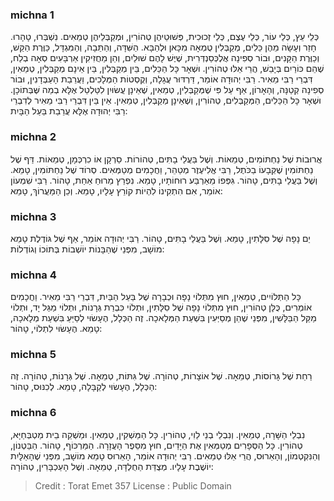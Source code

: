 
### michna 1
כְּלֵי עֵץ, כְּלֵי עוֹר, כְּלֵי עֶצֶם, כְּלֵי זְכוּכִית, פְּשׁוּטֵיהֶן טְהוֹרִין, וּמְקַבְּלֵיהֶן טְמֵאִים. נִשְׁבְּרוּ, טָהָרוּ. חָזַר וְעָשָׂה מֵהֶן כֵּלִים, מְקַבְּלִין טֻמְאָה מִכָּאן וּלְהַבָּא. הַשִּׁדָּה, וְהַתֵּבָה, וְהַמִּגְדָּל, כַּוֶּרֶת הַקַּשׁ, וְכַוֶּרֶת הַקָּנִים, וּבוֹר סְפִינָה אֲלֶכְּסַנְדְּרִית, שֶׁיֶּשׁ לָהֶם שׁוּלַיִם, וְהֵן מַחֲזִיקִין אַרְבָּעִים סְאָה בְלַח, שֶׁהֵם כּוֹרַיִם בְּיָבֵשׁ, הֲרֵי אֵלּוּ טְהוֹרִין. וּשְׁאָר כָּל הַכֵּלִים, בֵּין מְקַבְּלִין, בֵּין אֵינָם מְקַבְּלִין, טְמֵאִין, דִּבְרֵי רַבִּי מֵאִיר. רַבִּי יְהוּדָה אוֹמֵר, דַּרְדּוּר עֲגָלָה, וְקֻסְטוֹת הַמְּלָכִים, וַעֲרֵבַת הָעַבְּדָנִין, וּבוֹר סְפִינָה קְטַנָּה, וְהָאָרוֹן, אַף עַל פִּי שֶׁמְּקַבְּלִין, טְמֵאִין, שֶׁאֵינָן עֲשׂוּיִן לִטַּלְטֵל אֶלָּא בְמַה שֶּׁבְּתוֹכָן. וּשְׁאָר כָּל הַכֵּלִים, הַמְּקַבְּלִים, טְהוֹרִין, וְשֶׁאֵינָן מְקַבְּלִין, טְמֵאִין. אֵין בֵּין דִּבְרֵי רַבִּי מֵאִיר לְדִבְרֵי רַבִּי יְהוּדָה אֶלָּא עֲרֵבַת בַּעַל הַבָּיִת: 

### michna 2
אֲרוּבוֹת שֶׁל נַחְתּוֹמִים, טְמֵאוֹת. וְשֶׁל בַּעֲלֵי בָתִּים, טְהוֹרוֹת. סֵרְקָן אוֹ כִרְכְּמָן, טְמֵאוֹת. דַּף שֶׁל נַחְתּוֹמִין שֶׁקְּבָעוֹ בַכֹּתֶל, רַבִּי אֱלִיעֶזֶר מְטַהֵר, וַחֲכָמִים מְטַמְּאִים. סְרוֹד שֶׁל נַחְתּוֹמִין, טָמֵא. וְשֶׁל בַּעֲלֵי בָתִּים, טָהוֹר. גִּפְּפוֹ מֵאַרְבַּע רוּחוֹתָיו, טָמֵא. נִפְרַץ מֵרוּחַ אַחַת, טָהוֹר. רַבִּי שִׁמְעוֹן אוֹמֵר, אִם הִתְקִינוֹ לִהְיוֹת קוֹרֵץ עָלָיו, טָמֵא. וְכֵן הַמַּעֲרוֹךְ, טָמֵא: 

### michna 3
יַם נָפָה שֶׁל סִלָּתִין, טָמֵא. וְשֶׁל בַּעֲלֵי בָתִּים, טָהוֹר. רַבִּי יְהוּדָה אוֹמֵר, אַף שֶׁל גּוֹדֶלֶת טָמֵא מוֹשָׁב, מִפְּנֵי שֶׁהַבָּנוֹת יוֹשְׁבוֹת בְּתוֹכוֹ וְגוֹדְלוֹת: 

### michna 4
כָּל הַתְּלוֹיִים, טְמֵאִין, חוּץ מִתְּלוֹי נָפָה וּכְבָרָה שֶׁל בַּעַל הַבַּיִת, דִּבְרֵי רַבִּי מֵאִיר. וַחֲכָמִים אוֹמְרִים, כֻּלָּן טְהוֹרִין, חוּץ מִתְּלוֹי נָפָה שֶׁל סִלָּתִין, וּתְלוֹי כִּבְרַת גְּרָנוֹת, וּתְלוֹי מַגַּל יָד, וּתְלוֹי מַקֵּל הַבַּלָּשִׁין, מִפְּנֵי שֶׁהֵן מְסַיְּעִין בִּשְׁעַת הַמְּלָאכָה. זֶה הַכְּלָל, הֶעָשׂוּי לְסַיֵּעַ בִּשְׁעַת מְלָאכָה, טָמֵא. הֶעָשׂוּי לִתְלוֹי, טָהוֹר: 

### michna 5
רַחַת שֶׁל גָּרוֹסוֹת, טְמֵאָה. שֶׁל אוֹצָרוֹת, טְהוֹרָה. שֶׁל גִּתּוֹת, טְמֵאָה. שֶׁל גְּרָנוֹת, טְהוֹרָה. זֶה הַכְּלָל, הֶעָשׂוּי לְקַבָּלָה, טָמֵא. לְכִנּוּס, טָהוֹר: 

### michna 6
נִבְלֵי הַשָּׁרָה, טְמֵאִין. וְנִבְלֵי בְנֵי לֵוִי, טְהוֹרִין. כָּל הַמַּשְׁקִין, טְמֵאִין. וּמַשְׁקֵה בֵית מַטְבְּחַיָּא, טְהוֹרִין. כָּל הַסְּפָרִים מְטַמְּאִין אֶת הַיָּדַיִם, חוּץ מִסֵּפֶר הָעֲזָרָה. הַמַּרְכּוֹף, טָהוֹר. הַבַּטְנוֹן, וְהַנִּקְטְמוֹן, וְהָאֵרוּס, הֲרֵי אֵלּוּ טְמֵאִים. רַבִּי יְהוּדָה אוֹמֵר, הָאֵרוּס טָמֵא מוֹשָׁב, מִפְּנֵי שֶׁהָאַלָּיִת יוֹשֶׁבֶת עָלָיו. מְצֻדַּת הַחֻלְדָּה, טְמֵאָה. וְשֶׁל הָעַכְבָּרִין, טְהוֹרָה: 

>Credit : Torat Emet 357
>License : Public Domain 